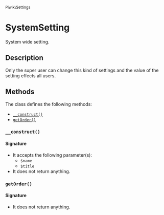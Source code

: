 <small>Piwik\Settings</small>

SystemSetting
=============

System wide setting.

Description
-----------

Only the super user can change this kind of settings and the value of the setting effects all
users.


Methods
-------

The class defines the following methods:

- [`__construct()`](#__construct)
- [`getOrder()`](#getOrder)

<a name="__construct" id="__construct"></a>
### `__construct()`

#### Signature

- It accepts the following parameter(s):
    - `$name`
    - `$title`
- It does not return anything.

<a name="getorder" id="getorder"></a>
### `getOrder()`

#### Signature

- It does not return anything.

